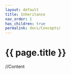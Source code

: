 ```yaml
---
layout: default
title: Inheritance
nav_order: 1
has_children: true
permalink: docs/Concepts/
---
```


{{ page.title }}
======================

//Content